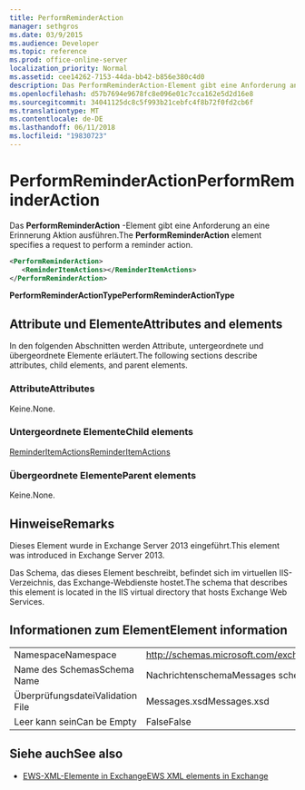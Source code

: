 ```yaml
---
title: PerformReminderAction
manager: sethgros
ms.date: 03/9/2015
ms.audience: Developer
ms.topic: reference
ms.prod: office-online-server
localization_priority: Normal
ms.assetid: cee14262-7153-44da-bb42-b856e380c4d0
description: Das PerformReminderAction-Element gibt eine Anforderung an eine Erinnerung Aktion ausführen.
ms.openlocfilehash: d57b7694e9678fc8e096e01c7cca162e5d2d16e8
ms.sourcegitcommit: 34041125dc8c5f993b21cebfc4f8b72f0fd2cb6f
ms.translationtype: MT
ms.contentlocale: de-DE
ms.lasthandoff: 06/11/2018
ms.locfileid: "19830723"
---
```

# <a name="performreminderaction"></a><span data-ttu-id="bcf27-103">PerformReminderAction</span><span class="sxs-lookup"><span data-stu-id="bcf27-103">PerformReminderAction</span></span>

<span data-ttu-id="bcf27-104">Das **PerformReminderAction** -Element gibt eine Anforderung an eine Erinnerung Aktion ausführen.</span><span class="sxs-lookup"><span data-stu-id="bcf27-104">The **PerformReminderAction** element specifies a request to perform a reminder action.</span></span> 
  
```XML
<PerformReminderAction>
   <ReminderItemActions></ReminderItemActions>
</PerformReminderAction>
```

 <span data-ttu-id="bcf27-105">**PerformReminderActionType**</span><span class="sxs-lookup"><span data-stu-id="bcf27-105">**PerformReminderActionType**</span></span>
## <a name="attributes-and-elements"></a><span data-ttu-id="bcf27-106">Attribute und Elemente</span><span class="sxs-lookup"><span data-stu-id="bcf27-106">Attributes and elements</span></span>

<span data-ttu-id="bcf27-107">In den folgenden Abschnitten werden Attribute, untergeordnete und übergeordnete Elemente erläutert.</span><span class="sxs-lookup"><span data-stu-id="bcf27-107">The following sections describe attributes, child elements, and parent elements.</span></span>
  
### <a name="attributes"></a><span data-ttu-id="bcf27-108">Attribute</span><span class="sxs-lookup"><span data-stu-id="bcf27-108">Attributes</span></span>

<span data-ttu-id="bcf27-109">Keine.</span><span class="sxs-lookup"><span data-stu-id="bcf27-109">None.</span></span>
  
### <a name="child-elements"></a><span data-ttu-id="bcf27-110">Untergeordnete Elemente</span><span class="sxs-lookup"><span data-stu-id="bcf27-110">Child elements</span></span>

[<span data-ttu-id="bcf27-111">ReminderItemActions</span><span class="sxs-lookup"><span data-stu-id="bcf27-111">ReminderItemActions</span></span>](reminderitemactions.md)
  
### <a name="parent-elements"></a><span data-ttu-id="bcf27-112">Übergeordnete Elemente</span><span class="sxs-lookup"><span data-stu-id="bcf27-112">Parent elements</span></span>

<span data-ttu-id="bcf27-113">Keine.</span><span class="sxs-lookup"><span data-stu-id="bcf27-113">None.</span></span>
  
## <a name="remarks"></a><span data-ttu-id="bcf27-114">Hinweise</span><span class="sxs-lookup"><span data-stu-id="bcf27-114">Remarks</span></span>

<span data-ttu-id="bcf27-115">Dieses Element wurde in Exchange Server 2013 eingeführt.</span><span class="sxs-lookup"><span data-stu-id="bcf27-115">This element was introduced in Exchange Server 2013.</span></span>
  
<span data-ttu-id="bcf27-116">Das Schema, das dieses Element beschreibt, befindet sich im virtuellen IIS-Verzeichnis, das Exchange-Webdienste hostet.</span><span class="sxs-lookup"><span data-stu-id="bcf27-116">The schema that describes this element is located in the IIS virtual directory that hosts Exchange Web Services.</span></span>
  
## <a name="element-information"></a><span data-ttu-id="bcf27-117">Informationen zum Element</span><span class="sxs-lookup"><span data-stu-id="bcf27-117">Element information</span></span>

|||
|:-----|:-----|
|<span data-ttu-id="bcf27-118">Namespace</span><span class="sxs-lookup"><span data-stu-id="bcf27-118">Namespace</span></span>  <br/> |http://schemas.microsoft.com/exchange/services/2006/messages  <br/> |
|<span data-ttu-id="bcf27-119">Name des Schemas</span><span class="sxs-lookup"><span data-stu-id="bcf27-119">Schema Name</span></span>  <br/> |<span data-ttu-id="bcf27-120">Nachrichtenschema</span><span class="sxs-lookup"><span data-stu-id="bcf27-120">Messages schema</span></span>  <br/> |
|<span data-ttu-id="bcf27-121">Überprüfungsdatei</span><span class="sxs-lookup"><span data-stu-id="bcf27-121">Validation File</span></span>  <br/> |<span data-ttu-id="bcf27-122">Messages.xsd</span><span class="sxs-lookup"><span data-stu-id="bcf27-122">Messages.xsd</span></span>  <br/> |
|<span data-ttu-id="bcf27-123">Leer kann sein</span><span class="sxs-lookup"><span data-stu-id="bcf27-123">Can be Empty</span></span>  <br/> |<span data-ttu-id="bcf27-124">False</span><span class="sxs-lookup"><span data-stu-id="bcf27-124">False</span></span>  <br/> |
   
## <a name="see-also"></a><span data-ttu-id="bcf27-125">Siehe auch</span><span class="sxs-lookup"><span data-stu-id="bcf27-125">See also</span></span>



- [<span data-ttu-id="bcf27-126">EWS-XML-Elemente in Exchange</span><span class="sxs-lookup"><span data-stu-id="bcf27-126">EWS XML elements in Exchange</span></span>](ews-xml-elements-in-exchange.md)

